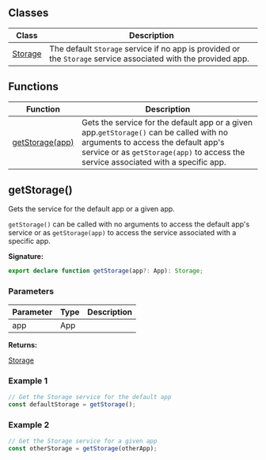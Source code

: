 
## Classes

|  Class | Description |
|  --- | --- |
|  [Storage](./firebase-admin.storage.storage.md#storage_class) | The default <code>Storage</code> service if no app is provided or the <code>Storage</code> service associated with the provided app. |

## Functions

|  Function | Description |
|  --- | --- |
|  [getStorage(app)](./firebase-admin.storage.md#getstorage) | Gets the  service for the default app or a given app.<code>getStorage()</code> can be called with no arguments to access the default app's  service or as <code>getStorage(app)</code> to access the  service associated with a specific app. |

## getStorage()

Gets the  service for the default app or a given app.

`getStorage()` can be called with no arguments to access the default app's  service or as `getStorage(app)` to access the  service associated with a specific app.

<b>Signature:</b>

```typescript
export declare function getStorage(app?: App): Storage;
```

### Parameters

|  Parameter | Type | Description |
|  --- | --- | --- |
|  app | App |  |

<b>Returns:</b>

[Storage](./firebase-admin.storage.storage.md#storage_class)

### Example 1


```javascript
// Get the Storage service for the default app
const defaultStorage = getStorage();

```

### Example 2


```javascript
// Get the Storage service for a given app
const otherStorage = getStorage(otherApp);

```


